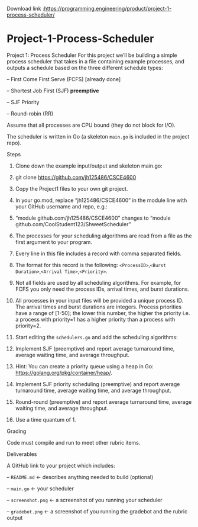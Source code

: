 Download link :https://programming.engineering/product/project-1-process-scheduler/


# Project-1-Process-Scheduler
Project 1: Process Scheduler
For this project we’ll be building a simple process scheduler that takes in a file containing example processes, and outputs a schedule based on the three different schedule types:

– First Come First Serve (FCFS) [already done]

– Shortest Job First (SJF) **preemptive**

– SJF Priority

– Round-robin (RR)

Assume that all processes are CPU bound (they do not block for I/O).

The scheduler is written in Go (a skeleton `main.go` is included in the project repo).

Steps

1. Clone down the example input/output and skeleton main.go:

1. git clone https://github.com/jh125486/CSCE4600

2. Copy the Project1 files to your own git project.

1. In your go.mod, replace “jh125486/CSCE4600” in the module line with your GitHub username and repo, e.g.:

1. “module github.com/jh125486/CSCE4600” changes to “module github.com/CoolStudent123/ShweetScheduler”

3. The processes for your scheduling algorithms are read from a file as the first argument to your program.

1. Every line in this file includes a record with comma separated fields.

1. The format for this record is the following: `<ProcessID>`,`<Burst Duration>`,`<Arrival Time>`,`<Priority>`.

2. Not all fields are used by all scheduling algorithms. For example, for FCFS you only need the process IDs, arrival times, and burst durations.

3. All processes in your input files will be provided a unique process ID. The arrival times and burst durations are integers. Process priorities have a range of [1-50]; the lower this number, the higher the priority i.e. a process with priority=1 has a higher priority than a process with priority=2.

4. Start editing the `schedulers.go` and add the scheduling algorithms:

1. Implement SJF (preemptive) and report average turnaround time, average waiting time, and average throughput.

1. Hint: You can create a priority queue using a heap in Go: https://golang.org/pkg/container/heap/.

2. Implement SJF priority scheduling (preemptive) and report average turnaround time, average waiting time, and average throughput.

3. Round-round (preemptive) and report average turnaround time, average waiting time, and average throughput.

4. Use a time quantum of 1.

Grading

Code must compile and run to meet other rubric items.

Deliverables

A GitHub link to your project which includes:

– `README.md` <- describes anything needed to build (optional)

– `main.go` <- your scheduler

– `screenshot.png` <- a screenshot of you running your scheduler

– `gradebot.png` <- a screenshot of you running the gradebot and the rubric output

